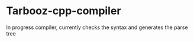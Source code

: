# Tarbooz-cpp-compiler
In progress compiler, currently checks the syntax and generates the parse tree
